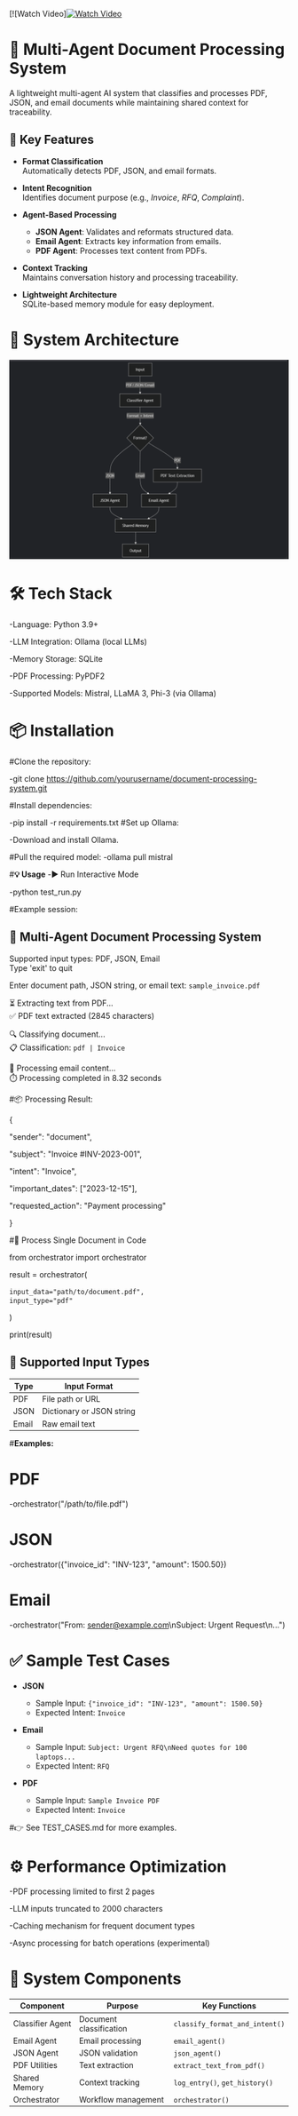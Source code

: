 [![Watch Video][![Watch Video](https://cdn-icons-png.flaticon.com/128/2377/2377793.png)](https://www.loom.com/share/39ad7990030b454d87f128eb5b4e2122?sid=63a90289-5048-420d-af1b-7ee5f5b1d648)  


# **🧠 Multi-Agent Document Processing System**

A lightweight multi-agent AI system that classifies and processes PDF, JSON, and email documents while maintaining shared context for traceability.

## 🚀 Key Features

- **Format Classification**  
  Automatically detects PDF, JSON, and email formats.

- **Intent Recognition**  
  Identifies document purpose (e.g., *Invoice*, *RFQ*, *Complaint*).

- **Agent-Based Processing**
  - **JSON Agent**: Validates and reformats structured data.
  - **Email Agent**: Extracts key information from emails.
  - **PDF Agent**: Processes text content from PDFs.

- **Context Tracking**  
  Maintains conversation history and processing traceability.

- **Lightweight Architecture**  
  SQLite-based memory module for easy deployment.


# **🧱 System Architecture**
![alt text](image.png)

# **🛠 Tech Stack**
-Language: Python 3.9+

-LLM Integration: Ollama (local LLMs)

-Memory Storage: SQLite

-PDF Processing: PyPDF2

-Supported Models: Mistral, LLaMA 3, Phi-3 (via Ollama)

# **📦 Installation**
#Clone the repository:

-git clone https://github.com/yourusername/document-processing-system.git

#Install dependencies:

-pip install -r requirements.txt
#Set up Ollama:

-Download and install Ollama.

#Pull the required model:
-ollama pull mistral

#**💡 Usage**
-▶️ Run Interactive Mode

-python test_run.py

#Example session:

🤖 Multi-Agent Document Processing System
----------------------------------------
Supported input types: PDF, JSON, Email  
Type 'exit' to quit  

Enter document path, JSON string, or email text: `sample_invoice.pdf`  

⏳ Extracting text from PDF...  
✅ PDF text extracted (2845 characters)  

🔍 Classifying document...  
📋 Classification: `pdf | Invoice`  

📧 Processing email content...  
⏱️ Processing completed in 8.32 seconds  


#📦 Processing Result:

{

  "sender": "document",
  
  "subject": "Invoice #INV-2023-001",
  
  "intent": "Invoice",
  
  "important_dates": ["2023-12-15"],
  
  "requested_action": "Payment processing"
  
}

#📝 Process Single Document in Code

from orchestrator import orchestrator

result = orchestrator(

    input_data="path/to/document.pdf",
    input_type="pdf"
    
)

print(result)

## 📂 Supported Input Types

| **Type** | **Input Format**                   |
|----------|------------------------------------|
| PDF      | File path or URL                   |
| JSON     | Dictionary or JSON string          |
| Email    | Raw email text                     |


#**Examples:**

# PDF
-orchestrator("/path/to/file.pdf")

# JSON
-orchestrator({"invoice_id": "INV-123", "amount": 1500.50})

# Email
-orchestrator("From: sender@example.com\nSubject: Urgent Request\n...")

# ✅ Sample Test Cases

- **JSON**
  - Sample Input: `{"invoice_id": "INV-123", "amount": 1500.50}`
  - Expected Intent: `Invoice`

- **Email**
  - Sample Input: `Subject: Urgent RFQ\nNeed quotes for 100 laptops...`
  - Expected Intent: `RFQ`

- **PDF**
  - Sample Input: `Sample Invoice PDF`
  - Expected Intent: `Invoice`


#👉 See TEST_CASES.md for more examples.

# **⚙️ Performance Optimization**

-PDF processing limited to first 2 pages

-LLM inputs truncated to 2000 characters

-Caching mechanism for frequent document types

-Async processing for batch operations (experimental)

# **🧩 System Components**

| **Component**      | **Purpose**                | **Key Functions**                     |
|--------------------|----------------------------|----------------------------------------|
| Classifier Agent   | Document classification     | `classify_format_and_intent()`        |
| Email Agent        | Email processing            | `email_agent()`                       |
| JSON Agent         | JSON validation             | `json_agent()`                        |
| PDF Utilities      | Text extraction             | `extract_text_from_pdf()`            |
| Shared Memory      | Context tracking            | `log_entry()`, `get_history()`        |
| Orchestrator       | Workflow management         | `orchestrator()`                      |


